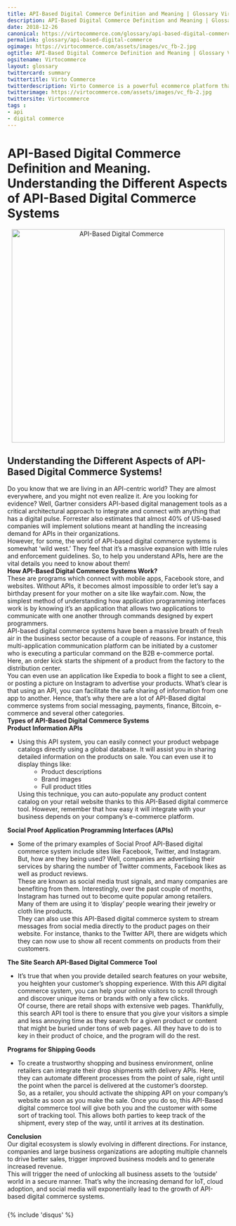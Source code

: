 ```yaml
---
title: API-Based Digital Commerce Definition and Meaning | Glossary VirtoCommerce
description: API-Based Digital Commerce Definition and Meaning | Glossary VirtoCommerce
date: 2018-12-26
canonical: https://virtocommerce.com/glossary/api-based-digital-commerce
permalink: glossary/api-based-digital-commerce
ogimage: https://virtocommerce.com/assets/images/vc_fb-2.jpg
ogtitle: API-Based Digital Commerce Definition and Meaning | Glossary VirtoCommerce
ogsitename: Virtocommerce
layout: glossary
twittercard: summary
twittertitle: Virto Commerce
twitterdescription: Virto Commerce is a powerful ecommerce platform that includes everything you need to create an online store and sell online. Try it free with Free Community License
twitterimage: https://virtocommerce.com/assets/images/vc_fb-2.jpg
twittersite: Virtocommerce
tags :
- api
- digital commerce
---
```

<div class="glosary" itemscope itemtype="http://schema.org/Article">
    <meta itemprop="author" content="Virtocommerce">
    <meta itemprop="datePublished" content="2018-12-26">
    <div itemprop="articleBody">
        <div class="responsive">
            <div itemprop="mainEntityOfPage">
                <h1 itemprop="headline" class="glosary-t">API-Based Digital Commerce Definition and Meaning. Understanding the Different Aspects of API-Based Digital Commerce Systems</h1>
            </div>
            <div class="glossary-article">
                <div style="text-align:center">
                    <img src="/assets/images/api-based-digital-commerce-systems.jpg" title="API-Based Digital Commerce" height="485" />
                </div>
                <h2>Understanding the Different Aspects of API-Based Digital Commerce Systems!</h2>
                <div class="text">
                    Do you know that we are living in an API-centric world? They are almost everywhere, and you might not even realize it. Are you looking for evidence? Well, Gartner considers API-based digital management tools as a critical architectural approach to integrate and connect with anything that has a digital pulse. Forrester also estimates that almost 40% of US-based companies will implement solutions meant at handling the increasing demand for APIs in their organizations.
                </div>
                <div class="text">
                    However, for some, the world of API-based digital commerce systems is somewhat ‘wild west.’ They feel that it’s a massive expansion with little rules and enforcement guidelines. So, to help you understand APIs, here are the vital details you need to know about them!
                </div>
                <div>
                    <strong>How API-Based Digital Commerce Systems Work?</strong>
                </div>
                <div class="text">
                    These are programs which connect with mobile apps, Facebook store, and websites. Without APIs, it becomes almost impossible to order let’s say a birthday present for your mother on a site like wayfair.com. Now, the simplest method of understanding how application programming interfaces work is by knowing it’s an application that allows two applications to communicate with one another through commands designed by expert programmers.
                </div>
                <div class="text">
                    API-based digital commerce systems have been a massive breath of fresh air in the business sector because of a couple of reasons. For instance, this multi-application communication platform can be initiated by a customer who is executing a particular command on the B2B e-commerce portal. Here, an order kick starts the shipment of a product from the factory to the distribution center.
                </div>
                <div class="text">
                    You can even use an application like Expedia to book a flight to see a client, or posting a picture on Instagram to advertise your products. What’s clear is that using an API, you can facilitate the safe sharing of information from one app to another. Hence, that’s why there are a lot of API-Based digital commerce systems from social messaging, payments, finance, Bitcoin, e-commerce and several other categories.
                </div>
                <div>
                    <strong>Types of API-Based Digital Commerce Systems</strong>
                </div>
                <div>
                    <strong>Product Information APIs</strong>
                </div>
                <ul class="text">
                    <li>
                        <div class="text">
                            Using this API system, you can easily connect your product webpage catalogs directly using a global database. It will assist you in sharing detailed information on the products on sale. You can even use it to display things like:
                        </div>
                        <ul style="margin-left: 30px">
                            <li>Product descriptions</li>
                            <li>Brand images</li>
                            <li>Full product titles</li>
                        </ul>
                        <div class="text">
                            Using this technique, you can auto-populate any product content catalog on your retail website thanks to this API-Based digital commerce tool. However, remember that how easy it will integrate with your business depends on your company’s e-commerce platform.
                        </div>
                    </li>
                </ul>
                <div>
                    <strong>Social Proof Application Programming Interfaces (APIs)</strong>
                </div>
                <ul class="text">
                    <li>
                        <div class="text">
                            Some of the primary examples of Social Proof API-Based digital commerce system include sites like Facebook, Twitter, and Instagram. But, how are they being used? Well, companies are advertising their services by sharing the number of Twitter comments, Facebook likes as well as product reviews.
                        </div>
                        <div class="text">
                            These are known as social media trust signals, and many companies are benefiting from them. Interestingly, over the past couple of months, Instagram has turned out to become quite popular among retailers. Many of them are using it to ‘display’ people wearing their jewelry or cloth line products.
                        </div>
                        <div class="text">
                            They can also use this API-Based digital commerce system to stream messages from social media directly to the product pages on their website. For instance, thanks to the Twitter API, there are widgets which they can now use to show all recent comments on products from their customers.
                        </div>
                    </li>
                </ul>
                <div>
                    <strong>The Site Search API-Based Digital Commerce Tool</strong>
                </div>
                <ul class="text">
                    <li>
                        <div class="text">
                            It’s true that when you provide detailed search features on your website, you heighten your customer’s shopping experience. With this API digital commerce system, you can help your online visitors to scroll through and discover unique items or brands with only a few clicks.
                        </div>
                        <div class="text">
                            Of course, there are retail shops with extensive web pages. Thankfully, this search API tool is there to ensure that you give your visitors a simple and less annoying time as they search for a given product or content that might be buried under tons of web pages. All they have to do is to key in their product of choice, and the program will do the rest.
                        </div>
                    </li>
                </ul>
                <div>
                    <strong>Programs for Shipping Goods</strong>
                </div>
                <ul class="text">
                    <li>
                        <div class="text">
                            To create a trustworthy shopping and business environment, online retailers can integrate their drop shipments with delivery APIs. Here, they can automate different processes from the point of sale, right until the point when the parcel is delivered at the customer’s doorstep.
                        </div>
                        <div class="text">
                            So, as a retailer, you should activate the shipping API on your company’s website as soon as you make the sale. Once you do so, this API-Based digital commerce tool will give both you and the customer with some sort of tracking tool. This allows both parties to keep track of the shipment, every step of the way, until it arrives at its destination.
                        </div>
                    </li>
                </ul>
                <div>
                    <strong>Conclusion</strong>
                </div>
                <div class="text">
                    Our digital ecosystem is slowly evolving in different directions. For instance, companies and large business organizations are adopting multiple channels to drive better sales, trigger improved business models and to generate increased revenue.
                </div>
                <div class="text" style="margin-bottom:25px">
                    This will trigger the need of unlocking all business assets to the ‘outside’ world in a secure manner. That’s why the increasing demand for IoT, cloud adoption, and social media will exponentially lead to the growth of API-based digital commerce systems.
                </div>
                {% include 'disqus' %}
            </div>
        </div>
    </div>
</div>
